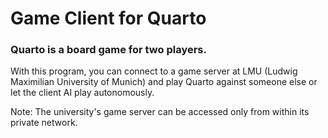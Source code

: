 # Game Client for Quarto

### Quarto is a board game for two players.

With this program, you can connect to a game server at LMU (Ludwig Maximilian University of Munich) and play Quarto against someone else or let the client AI play autonomously.

Note: The university's game server can be accessed only from within its private network.
